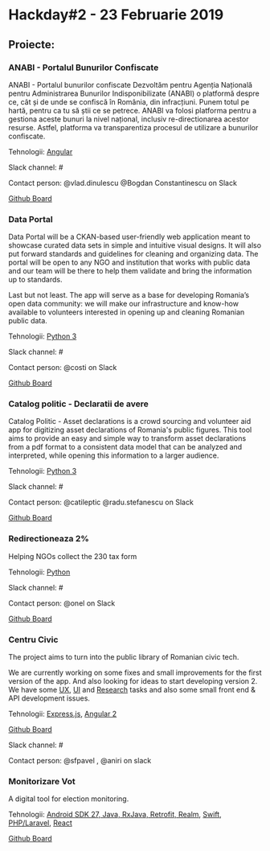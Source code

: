 # Hackday#2 - 23 Februarie 2019

## Proiecte:

### ANABI - Portalul Bunurilor Confiscate
ANABI - Portalul bunurilor confiscate Dezvoltăm pentru Agenția Națională pentru Administrarea Bunurilor Indisponibilizate (ANABI) o platformă despre ce, cât și de unde se confiscă în România, din infracțiuni. Punem totul pe hartă, pentru ca tu să știi ce se petrece. ANABI va folosi platforma pentru a gestiona aceste bunuri la nivel național, inclusiv re-directionarea acestor resurse. Astfel, platforma va transparentiza procesul de utilizare a bunurilor confiscate.

Tehnologii: [Angular](https://github.com/code4romania/anabi-gestiune-client/issues?utf8=%E2%9C%93&q=is%3Aissue+is%3Aopen+label%3Aangular)

Slack channel: #

Contact person: @vlad.dinulescu @Bogdan Constantinescu on Slack

[Github Board](https://github.com/orgs/code4romania/projects/13)

### Data Portal

Data Portal will be a CKAN-based user-friendly web application meant to showcase curated data sets in simple and intuitive visual designs. It will also put forward standards and guidelines for cleaning and organizing data. The portal will be open to any NGO and institution that works with public data and our team will be there to help them validate and bring the information up to standards.

Last but not least. The app will serve as a base for developing Romania’s open data community: we will make our infrastructure and know-how available to volunteers interested in opening up and cleaning Romanian public data.

Tehnologii: [Python 3](https://github.com/code4romania/ckanext-dataportaltheme/issues)

Slack channel: #

Contact person: @costi on Slack

[Github Board](https://github.com/orgs/code4romania/projects/12)

### Catalog politic - Declaratii de avere

Catalog Politic - Asset declarations is a crowd sourcing and volunteer aid app for digitizing asset declarations of Romania's public figures. This tool aims to provide an easy and simple way to transform asset declarations from a pdf format to a consistent data model that can be analyzed and interpreted, while opening this information to a larger audience.

Tehnologii: [Python 3](https://github.com/code4romania/catpol-declaratii/issues?utf8=%E2%9C%93&q=is%3Aissue+is%3Aopen+label%3Apython)

Slack channel: #

Contact person: @catileptic @radu.stefanescu on Slack

[Github Board](https://github.com/orgs/code4romania/projects/10)

### Redirectioneaza 2%

Helping NGOs collect the 230 tax form

Tehnologii: [Python](https://github.com/code4romania/redirectioneaza/issues)

Slack channel: #

Contact person: @onel on Slack

[Github Board](https://github.com/code4romania/redirectioneaza/issues)

### Centru Civic

The project aims to turn into the public library of Romanian civic tech.

We are currently working on some fixes and small improvements for the first version of the app. And also looking for ideas to start developing version 2. We have some [UX](https://github.com/code4romania/civichq-client/issues?q=is%3Aissue+is%3Aopen+label%3AUX), [UI](https://github.com/code4romania/civichq-client/issues?utf8=%E2%9C%93&q=is%3Aissue+is%3Aopen+label%3AUI) and [Research](https://github.com/code4romania/civichq-client/issues?utf8=%E2%9C%93&q=is%3Aissue+is%3Aopen+label%3AResearch) tasks and also some small front end & API development issues. 

Tehnologii: [Express.js](https://github.com/code4romania/civichq-api/issues?q=is%3Aissue+is%3Aopen+label%3Aespress-js), [Angular 2](https://github.com/code4romania/civichq-client/labels/angular)

[Github Board](https://github.com/orgs/code4romania/projects/8)

Slack channel: #  

Contact person: @sfpavel , @aniri on slack  

### Monitorizare Vot

A digital tool for election monitoring.

Tehnologii: [Android SDK 27, Java, RxJava, Retrofit, Realm](https://github.com/code4romania/monitorizare-vot-android/issues?utf8=%E2%9C%93&q=is%3Aissue+is%3Aopen+label%3Aandroid), [Swift](https://github.com/code4romania/monitorizare-vot-ios/issues?utf8=%E2%9C%93&q=is%3Aissue+is%3Aopen+label%3Aios), [PHP/Laravel](https://github.com/code4romania/monitorizare-vot-votanti-api/issues), [React](https://github.com/code4romania/monitorizare-vot-votanti-admin/issues?utf8=%E2%9C%93&q=is%3Aissue+is%3Aopen+label%3Areact)

[Github Board](https://github.com/orgs/code4romania/projects/7)

